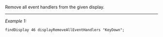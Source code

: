 Remove all event handlers from the given display.


---
*Example 1:*
```sqf
findDisplay 46 displayRemoveAllEventHandlers "KeyDown";
```